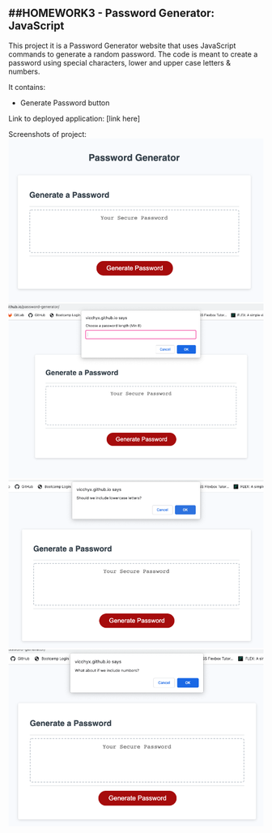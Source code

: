 ##HOMEWORK3 - Password Generator: JavaScript
-----------------------------------
This project it is a Password Generator website that uses JavaScript commands to generate a random password. The code is meant to create a password using special characters, lower and upper case letters & numbers.


It contains: 
- Generate Password button

Link to deployed application: [link here]


Screenshots of project:
![Screenshot1](./assets/images/screenshot1.png)
![Screenshot1](./assets/images/screenshot2.png)
![Screenshot1](./assets/images/screenshot3.png)
![Screenshot1](./assets/images/screenshot4.png)